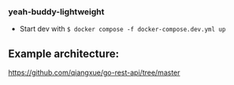 ### yeah-buddy-lightweight


- Start dev with ```$ docker compose -f docker-compose.dev.yml up```


## Example architecture:
https://github.com/qiangxue/go-rest-api/tree/master

